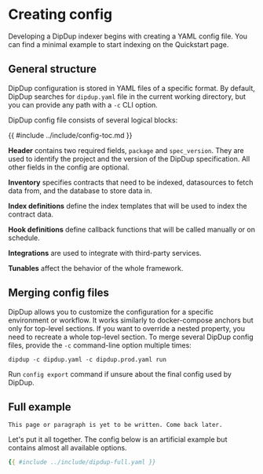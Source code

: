 # Creating config

Developing a DipDup indexer begins with creating a YAML config file. You can find a minimal example to start indexing on the Quickstart page.

## General structure

DipDup configuration is stored in YAML files of a specific format. By default, DipDup searches for `dipdup.yaml` file in the current working directory, but you can provide any path with a `-c` CLI option.

DipDup config file consists of several logical blocks:

{{ #include ../include/config-toc.md }}

**Header** contains two required fields, `package` and `spec_version`. They are used to identify the project and the version of the DipDup specification. All other fields in the config are optional.

**Inventory** specifies contracts that need to be indexed, datasources to fetch data from, and the database to store data in.

**Index definitions** define the index templates that will be used to index the contract data.

**Hook definitions** define callback functions that will be called manually or on schedule.

**Integrations** are used to integrate with third-party services.

**Tunables** affect the behavior of the whole framework.

## Merging config files

DipDup allows you to customize the configuration for a specific environment or workflow. It works similarly to docker-compose anchors but only for top-level sections. If you want to override a nested property, you need to recreate a whole top-level section. To merge several DipDup config files, provide the `-c` command-line option multiple times:

```shell
dipdup -c dipdup.yaml -c dipdup.prod.yaml run
```

Run `config export` command if unsure about the final config used by DipDup.

## Full example

```admonish warning title=""
This page or paragraph is yet to be written. Come back later.
```

Let's put it all together. The config below is an artificial example but contains almost all available options.

```yaml
{{ #include ../include/dipdup-full.yaml }}
```
